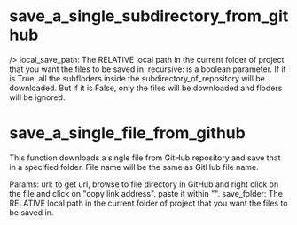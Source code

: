 # save_a_single_subdirectory_from_github
<This function downloads a single sub-directory of a GitHub repository. All sub-folders in that sub-directory will be downloaded as well.>
<Params:>
        <repository_url: Shall be in this format: "https://github.com/<username>/<repository>>
        <subdirectory_of_repository: The subdirectory in the repository that you want to download it.>
        local_save_path: The RELATIVE local path in the current folder of project that you want the files to be saved in.
        recursive: is a boolean parameter. If it is True, all the subfloders inside the subdirectory_of_repository will be downloaded. 
                   But if it is False, only the files will be downloaded and floders will be ignored.  

# save_a_single_file_from_github
This function downloads a single file from GitHub repository and save that in a specified folder.
File name will be the same as GitHub file name.

Params:
        url: to get url, browse to file directory in GitHub and right click on the file and click on "copy link address". paste it within "".
        save_folder: The RELATIVE local path in the current folder of project that you want the files to be saved in.
